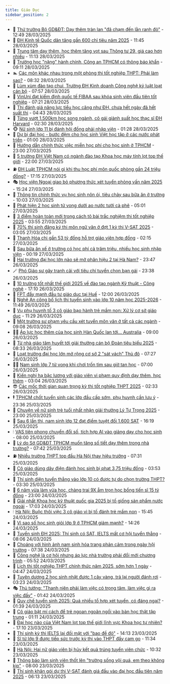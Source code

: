 ```yaml
---
title: Giáo Dục
sidebar_position: 2
---
```


<!-- dantri-giao-duc:START -->
- 🤡 [Thứ trưởng Bộ GD&amp;ĐT: Dạy thêm tràn lan &quot;đã chạm đến lằn ranh đỏ&quot;](https://dantri.com.vn/giao-duc/thu-truong-bo-gddt-day-them-tran-lan-da-cham-den-lan-ranh-do-20250328193006607.htm) - 12:49 28/03/2025
- 🗽 [ĐH Kinh tế Quốc dân tăng gần 600 chỉ tiêu năm 2025](https://dantri.com.vn/giao-duc/dh-kinh-te-quoc-dan-tang-gan-600-chi-tieu-nam-2025-20250328184052639.htm) - 11:45 28/03/2025
- 🚦 [Trung tâm dạy thêm, học thêm tăng vọt sau Thông tư 29, giá cao hơn nhiều](https://dantri.com.vn/giao-duc/trung-tam-day-them-hoc-them-tang-vot-sau-thong-tu-29-gia-cao-hon-nhieu-20250328180411649.htm) - 11:13 28/03/2025
- 🌋 [Trường học &quot;nặng&quot; hành chính, Công an TPHCM có thông báo khẩn](https://dantri.com.vn/giao-duc/truong-hoc-nang-hanh-chinh-cong-an-tphcm-co-thong-bao-khan-20250328155320296.htm) - 09:11 28/03/2025
- 🏊 [Các môn khác nhau trong một phòng thi tốt nghiệp THPT: Phải làm sao?](https://dantri.com.vn/giao-duc/cac-mon-khac-nhau-trong-mot-phong-thi-tot-nghiep-thpt-phai-lam-sao-20250328152456471.htm) - 08:32 28/03/2025
- 🎃 [Lùm xùm đào tạo chui, Trường ĐH Kinh doanh Công nghệ kỷ luật loạt cán bộ](https://dantri.com.vn/giao-duc/lum-xum-dao-tao-chui-truong-dh-kinh-doanh-cong-nghe-ky-luat-loat-can-bo-20250328143537968.htm) - 07:57 28/03/2025
- 💄 [VinUni đạt kiểm định quốc tế FIBAA sau khóa sinh viên đầu tiên tốt nghiệp](https://dantri.com.vn/giao-duc/vinuni-dat-kiem-dinh-quoc-te-fibaa-sau-khoa-sinh-vien-dau-tien-tot-nghiep-20250328140300649.htm) - 07:21 28/03/2025
- 🦅 [Thi đánh giá năng lực tiểu học căng như ĐH, chưa hết ngày đã hết suất thi](https://dantri.com.vn/giao-duc/thi-danh-gia-nang-luc-tieu-hoc-cang-nhu-dh-chua-het-ngay-da-het-suat-thi-20250328112730646.htm) - 04:43 28/03/2025
- 🚦 [Từng vượt 1.500km học song ngành, cô gái giành suất học thạc sĩ ĐH Harvard](https://dantri.com.vn/giao-duc/tung-vuot-1500km-hoc-song-nganh-co-gai-gianh-suat-hoc-thac-si-dh-harvard-20250327230325409.htm) - 02:30 28/03/2025
- 🐵 [Nữ sinh lớp 11 bị đánh hội đồng phải nhập viện](https://dantri.com.vn/giao-duc/nu-sinh-lop-11-bi-danh-hoi-dong-phai-nhap-vien-20250327221751025.htm) - 01:28 28/03/2025
- 🐘 [Dự bị đại học - bước đệm cho học sinh Việt học tập ở các nước phát triển](https://dantri.com.vn/giao-duc/du-bi-dai-hoc-buoc-dem-cho-hoc-sinh-viet-hoc-tap-o-cac-nuoc-phat-trien-20250327193930102.htm) - 01:00 28/03/2025
- 🦏 [Hướng dẫn chính thức việc miễn học phí cho học sinh ở TPHCM](https://dantri.com.vn/giao-duc/huong-dan-chinh-thuc-viec-mien-hoc-phi-cho-hoc-sinh-o-tphcm-20250327210502320.htm) - 23:00 27/03/2025
- 💼 [5 trường ĐH Việt Nam có ngành đào tạo Khoa học máy tính lọt top thế giới](https://dantri.com.vn/giao-duc/5-truong-dh-viet-nam-co-nganh-dao-tao-khoa-hoc-may-tinh-lot-top-the-gioi-20250327160200483.htm) - 22:00 27/03/2025
- ⛽️ [ĐH Luật TPHCM nói gì khi thu học phí môn quốc phòng gần 24 triệu đồng?](https://dantri.com.vn/giao-duc/dh-luat-tphcm-noi-gi-khi-thu-hoc-phi-mon-quoc-phong-gan-24-trieu-dong-20250327233601581.htm) - 17:15 27/03/2025
- 🎭 [Học viện Ngoại giao bỏ phương thức xét tuyển phỏng vấn năm 2025](https://dantri.com.vn/giao-duc/hoc-vien-ngoai-giao-bo-phuong-thuc-xet-tuyen-phong-van-nam-2025-20250327222215901.htm) - 15:24 27/03/2025
- 🎃 [Thông tin chính thức vụ học sinh nôn ói, tiêu chảy sau bữa ăn ở trường](https://dantri.com.vn/giao-duc/thong-tin-chinh-thuc-vu-hoc-sinh-non-oi-tieu-chay-sau-bua-an-o-truong-20250327163442093.htm) - 10:03 27/03/2025
- 🚀 [Phát hiện 2 học sinh tử vong dưới ao nước tưới cà phê](https://dantri.com.vn/giao-duc/phat-hien-2-hoc-sinh-tu-vong-duoi-ao-nuoc-tuoi-ca-phe-20250327105451992.htm) - 05:01 27/03/2025
- 👀 [3 điểm hoàn toàn mới trong cách tô bài trắc nghiệm thi tốt nghiệp 2025](https://dantri.com.vn/giao-duc/3-diem-hoan-toan-moi-trong-cach-to-bai-trac-nghiem-thi-tot-nghiep-2025-20250327103034415.htm) - 03:55 27/03/2025
- 🌝 [70% thí sinh đăng ký thi môn ngữ văn ở đợt 1 kỳ thi V-SAT 2025](https://dantri.com.vn/giao-duc/70-thi-sinh-dang-ky-thi-mon-ngu-van-o-dot-1-ky-thi-v-sat-2025-20250327084750626.htm) - 03:05 27/03/2025
- 🤗 [Thanh Hóa chi gần 53 tỷ đồng hỗ trợ giáo viên hợp đồng](https://dantri.com.vn/giao-duc/thanh-hoa-chi-gan-53-ty-dong-ho-tro-giao-vien-hop-dong-20250327091139802.htm) - 02:15 27/03/2025
- 🦄 [Sau bữa ăn xế ở trường có học phí cả trăm triệu, nhiều học sinh nhập viện](https://dantri.com.vn/giao-duc/sau-bua-an-xe-o-truong-co-hoc-phi-ca-tram-trieu-nhieu-hoc-sinh-nhap-vien-20250327071130119.htm) - 00:19 27/03/2025
- 🦍 [Hai trường đại học lớn nào sẽ mở phân hiệu 2 tại Hà Nam?](https://dantri.com.vn/giao-duc/hai-truong-dai-hoc-lon-nao-se-mo-phan-hieu-2-tai-ha-nam-20250326204543116.htm) - 23:47 26/03/2025
- 🪄 [Phó Giáo sư gây tranh cãi với tiêu chí tuyển chọn bạn gái](https://dantri.com.vn/giao-duc/pho-giao-su-gay-tranh-cai-voi-tieu-chi-tuyen-chon-ban-gai-20250325221253649.htm) - 23:38 26/03/2025
- 🦆 [10 trường tốt nhất thế giới 2025 về đào tạo ngành Kỹ thuật - Công nghệ](https://dantri.com.vn/giao-duc/10-truong-tot-nhat-the-gioi-2025-ve-dao-tao-nganh-ky-thuat-cong-nghe-20250326160709607.htm) - 17:10 26/03/2025
- 🚀 [FPT đẩy mạnh đầu tư giáo dục tại Huế](https://dantri.com.vn/giao-duc/fpt-day-manh-dau-tu-giao-duc-tai-hue-20250326171903168.htm) - 12:00 26/03/2025
- 🦒 [Nghệ An công bố lịch thi tuyển sinh vào lớp 10 năm học 2025-2026](https://dantri.com.vn/giao-duc/nghe-an-cong-bo-lich-thi-tuyen-sinh-vao-lop-10-nam-hoc-2025-2026-20250326113040544.htm) - 11:49 26/03/2025
- 🤡 [Vụ phụ huynh tố 3 cô giáo bạo hành trẻ mầm non: Xử lý cơ sở giáo dục](https://dantri.com.vn/giao-duc/vu-phu-huynh-to-3-co-giao-bao-hanh-tre-mam-non-xu-ly-co-so-giao-duc-20250326182529508.htm) - 11:29 26/03/2025
- 🤔 [Một trường sư phạm yêu cầu xét tuyển môn văn ở tất cả các ngành](https://dantri.com.vn/giao-duc/mot-truong-su-pham-yeu-cau-xet-tuyen-mon-van-o-tat-ca-cac-nganh-20250326160048747.htm) - 09:08 26/03/2025
- 🧑‍💻 [Áp lực học thêm của học sinh Hàn Quốc lan tới... Australia](https://dantri.com.vn/giao-duc/ap-luc-hoc-them-cua-hoc-sinh-han-quoc-lan-toi-australia-20250324215841973.htm) - 09:00 26/03/2025
- 🤡 [Từ nhà giáo tâm huyết tới giải thưởng cán bộ Đoàn tiêu biểu 2025](https://dantri.com.vn/giao-duc/tu-nha-giao-tam-huyet-toi-giai-thuong-can-bo-doan-tieu-bieu-2025-20250326153343673.htm) - 08:33 26/03/2025
- 🧠 [Loạt trường đại học lớn mở rộng cơ sở 2 &quot;sát vách&quot; Thủ đô](https://dantri.com.vn/giao-duc/loat-truong-dai-hoc-lon-mo-rong-co-so-2-sat-vach-thu-do-20250326133208502.htm) - 07:27 26/03/2025
- 🧑‍💻 [Nam sinh lớp 7 tử vong khi chơi trốn tìm sau giờ tan học](https://dantri.com.vn/giao-duc/nam-sinh-lop-7-tu-vong-khi-choi-tron-tim-sau-gio-tan-hoc-20250326133045298.htm) - 07:00 26/03/2025
- 🧠 [Kiến nghị hạ bậc lương với giáo viên vi phạm quy định dạy thêm, học thêm](https://dantri.com.vn/giao-duc/kien-nghi-ha-bac-luong-voi-giao-vien-vi-pham-quy-dinh-day-them-hoc-them-20250325215957041.htm) - 03:04 26/03/2025
- 😎 [Các mốc thời gian quan trọng kỳ thi tốt nghiệp THPT 2025](https://dantri.com.vn/giao-duc/cac-moc-thoi-gian-quan-trong-ky-thi-tot-nghiep-thpt-2025-20250326085929751.htm) - 02:33 26/03/2025
- 🕴 [TPHCM chốt tuyển sinh các lớp đầu cấp sớm, phụ huynh cần lưu ý](https://dantri.com.vn/giao-duc/tphcm-chot-tuyen-sinh-cac-lop-dau-cap-som-phu-huynh-can-luu-y-20250326061349716.htm) - 23:36 25/03/2025
- 🧠 [Chuyện về nữ sinh trẻ tuổi nhất nhận giải thưởng Lý Tự Trọng 2025](https://dantri.com.vn/giao-duc/chuyen-ve-nu-sinh-tre-tuoi-nhat-nhan-giai-thuong-ly-tu-trong-2025-20250325230935368.htm) - 23:00 25/03/2025
- 🚀 [Sau 6 lần thi, nam sinh lớp 12 đạt điểm tuyệt đối 1.600 SAT](https://dantri.com.vn/giao-duc/sau-6-lan-thi-nam-sinh-lop-12-dat-diem-tuyet-doi-1600-sat-20250325145738427.htm) - 16:19 25/03/2025
- 🕯 [VAS tiên phong chuyển đổi số, tích hợp AI vào giảng dạy cho học sinh](https://dantri.com.vn/giao-duc/vas-tien-phong-chuyen-doi-so-tich-hop-ai-vao-giang-day-cho-hoc-sinh-20250325141325818.htm) - 08:00 25/03/2025
- 🧰 [Lý do Sở GD&amp;ĐT TPHCM muốn tăng số tiết dạy thêm trong nhà trường?](https://dantri.com.vn/giao-duc/ly-do-so-gddt-tphcm-muon-tang-so-tiet-day-them-trong-nha-truong-20250325135431437.htm) - 07:42 25/03/2025
- ⛽️ [Nhiều trường THPT top đầu Hà Nội thay hiệu trưởng](https://dantri.com.vn/giao-duc/nhieu-truong-thpt-top-dau-ha-noi-thay-hieu-truong-20250325142111287.htm) - 07:31 25/03/2025
- 🤖 [Cô giáo dùng dây điện đánh học sinh bị phạt 3,75 triệu đồng](https://dantri.com.vn/giao-duc/co-giao-dung-day-dien-danh-hoc-sinh-bi-phat-375-trieu-dong-20250325102321147.htm) - 03:53 25/03/2025
- 🦍 [Thí sinh diện tuyển thẳng vào lớp 10 có được tự do chọn trường THPT?](https://dantri.com.vn/giao-duc/thi-sinh-dien-tuyen-thang-vao-lop-10-co-duoc-tu-do-chon-truong-thpt-20250325102140106.htm) - 03:30 25/03/2025
- 🐘 [6 năm vừa làm vừa học, chàng trai 9X ẵm trọn học bổng tiến sĩ 15 tỷ đồng](https://dantri.com.vn/giao-duc/6-nam-vua-lam-vua-hoc-chang-trai-9x-am-tron-hoc-bong-tien-si-15-ty-dong-20250323204410785.htm) - 23:00 24/03/2025
- 🌊 [Giải nhất Khoa học kỹ thuật quốc gia 2025 bị tố giống sản phẩm nước ngoài](https://dantri.com.vn/giao-duc/giai-nhat-khoa-hoc-ky-thuat-quoc-gia-2025-bi-to-giong-san-pham-nuoc-ngoai-20250324234627264.htm) - 17:03 24/03/2025
- 🕯 [Hà Nội: Buộc thôi việc 3 cô giáo vì bị tố đánh trẻ mầm non](https://dantri.com.vn/giao-duc/ha-noi-buoc-thoi-viec-3-co-giao-vi-bi-to-danh-tre-mam-non-20250324224352698.htm) - 15:45 24/03/2025
- 🐎 [Vì sao số học sinh giỏi lớp 9 ở TPHCM giảm mạnh?](https://dantri.com.vn/giao-duc/vi-sao-so-hoc-sinh-gioi-lop-9-o-tphcm-giam-manh-20250324211721183.htm) - 14:26 24/03/2025
- 🐻 [Tuyển sinh ĐH 2025: Thí sinh có SAT, IELTS mất cơ hội tuyển thẳng](https://dantri.com.vn/giao-duc/tuyen-sinh-dh-2025-thi-sinh-co-sat-ielts-mat-co-hoi-tuyen-thang-20250324135026010.htm) - 08:06 24/03/2025
- 🐎 [Choáng với hình ảnh nam sinh hóa trang phản cảm trong ngày hội trường](https://dantri.com.vn/giao-duc/choang-voi-hinh-anh-nam-sinh-hoa-trang-phan-cam-trong-ngay-hoi-truong-20250324141846179.htm) - 07:38 24/03/2025
- 🫣 [Công nghệ là cơ hội nhưng áp lực nhà trường phải đổi mới chương trình](https://dantri.com.vn/giao-duc/cong-nghe-la-co-hoi-nhung-ap-luc-nha-truong-phai-doi-moi-chuong-trinh-20250324091010560.htm) - 05:52 24/03/2025
- 🤭 [Lịch thi tốt nghiệp THPT chính thức năm 2025, sớm hơn 1 ngày](https://dantri.com.vn/giao-duc/lich-thi-tot-nghiep-thpt-chinh-thuc-nam-2025-som-hon-1-ngay-20250324114418394.htm) - 04:47 24/03/2025
- 🥳 [Tuyên dương 2 học sinh nhặt được 1 cây vàng, trả lại người đánh rơi](https://dantri.com.vn/giao-duc/tuyen-duong-2-hoc-sinh-nhat-duoc-1-cay-vang-tra-lai-nguoi-danh-roi-20250324100912756.htm) - 03:23 24/03/2025
- 🎭 [Thủ tướng: &quot;Thanh niên phải làm việc có trọng tâm, làm việc gì ra việc đấy&quot;](https://dantri.com.vn/giao-duc/thu-tuong-thanh-nien-phai-lam-viec-co-trong-tam-lam-viec-gi-ra-viec-day-20250324083134151.htm) - 01:42 24/03/2025
- 🥸 [Quy chế tuyển sinh 2025: Quá nhiều tổ hợp xét tuyển, có đáng ngại?](https://dantri.com.vn/giao-duc/quy-che-tuyen-sinh-2025-qua-nhieu-to-hop-xet-tuyen-co-dang-ngai-20250324083624420.htm) - 01:39 24/03/2025
- 🦣 [Cô giáo bật mí cách để trẻ ngoan ngoãn ngồi vào bàn học thật tập trung](https://dantri.com.vn/giao-duc/co-giao-bat-mi-cach-de-tre-ngoan-ngoan-ngoi-vao-ban-hoc-that-tap-trung-20250324075143299.htm) - 01:11 24/03/2025
- 🤔 [Đại học nào của Việt Nam lọt top thế giới lĩnh vực Khoa học tự nhiên?](https://dantri.com.vn/giao-duc/dai-hoc-nao-cua-viet-nam-lot-top-the-gioi-linh-vuc-khoa-hoc-tu-nhien-20250323232723072.htm) - 17:10 23/03/2025
- 🦣 [Thí sinh kỳ thi IELTS lại đối mặt với &quot;bao đề đỏ&quot;](https://dantri.com.vn/giao-duc/thi-sinh-ky-thi-ielts-lai-doi-mat-voi-bao-de-do-20250323194246758.htm) - 14:13 23/03/2025
- 🐲 [Sĩ tử lớp 9 được tiếp sức trước kỳ thi vào THPT đầy cam go](https://dantri.com.vn/giao-duc/si-tu-lop-9-duoc-tiep-suc-truoc-ky-thi-vao-thpt-day-cam-go-20250323182503566.htm) - 11:34 23/03/2025
- 🔭 [Hà Nội: Hai nữ giáo viên bị hủy kết quả trúng tuyển viên chức](https://dantri.com.vn/giao-duc/ha-noi-hai-nu-giao-vien-bi-huy-ket-qua-trung-tuyen-vien-chuc-20250323172359219.htm) - 10:32 23/03/2025
- 🥷 [Thông báo làm sinh viên thốt lên &quot;trường sống vội quá, em theo không kịp&quot;](https://dantri.com.vn/giao-duc/thong-bao-lam-sinh-vien-thot-len-truong-song-voi-qua-em-theo-khong-kip-20250323072426482.htm) - 08:00 23/03/2025
- 🎊 [Thí sinh khăn gói dự thi V-SAT đánh giá đầu vào đại học đầu tiên năm 2025](https://dantri.com.vn/giao-duc/thi-sinh-khan-goi-du-thi-v-sat-danh-gia-dau-vao-dai-hoc-dau-tien-nam-2025-20250322231732234.htm) - 06:13 23/03/2025<!-- dantri-giao-duc:END -->
